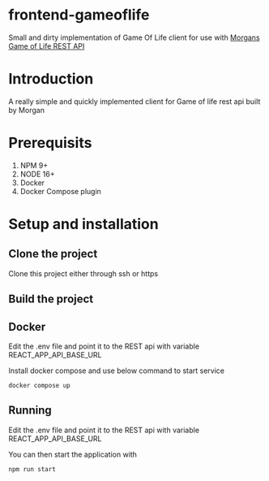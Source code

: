# frontend-gameoflife

Small and dirty implementation of Game Of Life client for use with [Morgans Game of Life REST API](https://github.com/morgansundqvist/service-gameoflife)

# Introduction

A really simple and quickly implemented client for Game of life rest api built by Morgan

# Prerequisits

1. NPM 9+
2. NODE 16+
3. Docker
4. Docker Compose plugin

# Setup and installation

## Clone the project

Clone this project either through ssh or https

## Build the project

## Docker

Edit the .env file and point it to the REST api with variable REACT_APP_API_BASE_URL

Install docker compose and use below command to start service

```
docker compose up
```

## Running

Edit the .env file and point it to the REST api with variable REACT_APP_API_BASE_URL

You can then start the application with

```
npm run start
```
